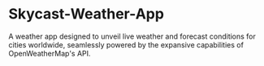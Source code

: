 # Skycast-Weather-App

A weather app designed to unveil live weather and forecast conditions for cities worldwide, seamlessly powered by the expansive capabilities of OpenWeatherMap's API.
